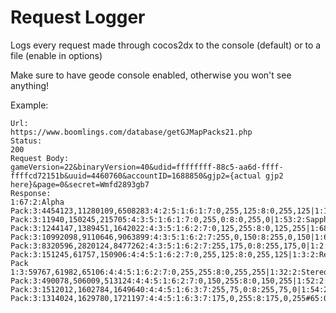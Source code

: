 # Request Logger

Logs every request made through cocos2dx to the console (default) or to a file (enable in options)

Make sure to have geode console enabled, otherwise you won't see anything!

Example:
```
Url:
https://www.boomlings.com/database/getGJMapPacks21.php
Status:
200
Request Body:
gameVersion=22&binaryVersion=40&udid=ffffffff-88c5-aa6d-ffff-ffffcd72151b&uuid=4460760&accountID=1688850&gjp2={actual gjp2 here}&page=0&secret=Wmfd2893gb7
Response:
1:67:2:Alpha Pack:3:4454123,11280109,6508283:4:2:5:1:6:1:7:0,255,125:8:0,255,125|1:1:2:Beginner Pack:3:11940,150245,215705:4:3:5:1:6:1:7:0,255,0:8:0,255,0|1:53:2:Sapphire Pack:3:1244147,1389451,1642022:4:3:5:1:6:2:7:0,125,255:8:0,125,255|1:68:2:Force Pack:3:10992098,9110646,9063899:4:3:5:1:6:2:7:255,0,150:8:255,0,150|1:69:2:Cookie Pack:3:8320596,2820124,8477262:4:3:5:1:6:2:7:255,175,0:8:255,175,0|1:2:2:Normal Pack:3:151245,61757,150906:4:4:5:1:6:2:7:0,255,125:8:0,255,125|1:3:2:Remix Pack 1:3:59767,61982,65106:4:4:5:1:6:2:7:0,255,255:8:0,255,255|1:32:2:Stereo Pack:3:490078,506009,513124:4:4:5:1:6:2:7:0,150,255:8:0,150,255|1:52:2:UFO Pack:3:1512012,1602784,1649640:4:4:5:1:6:3:7:255,75,0:8:255,75,0|1:54:2:Amethyst Pack:3:1314024,1629780,1721197:4:4:5:1:6:3:7:175,0,255:8:175,0,255#65:0:10#ef458ee7f45f0b3e17277dcd6d99f88f503e2357
```